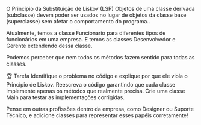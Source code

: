 O Princípio da Substituição de Liskov (LSP) Objetos de uma classe derivada (subclasse) devem poder ser usados no lugar de objetos da classe base (superclasse) sem afetar o comportamento do programa.. 

Atualmente, temos a classe Funcionario para diferentes tipos de funcionários em uma empresa.
E temos as classes Desenvolvedor e Gerente extendendo dessa classe.

Podemos perceber que nem todos os métodos fazem sentido para todas as classes. 

🏆 Tarefa
Identifique o problema no código e explique por que ele viola o Princípio de Liskov.
Reescreva o código garantindo que cada classe implemente apenas os métodos que realmente precisa.
Crie uma classe Main para testar as implementações corrigidas.

Pense em outras profissões dentro da empresa, como Designer ou Suporte Técnico, e adicione classes para representar esses papéis corretamente!